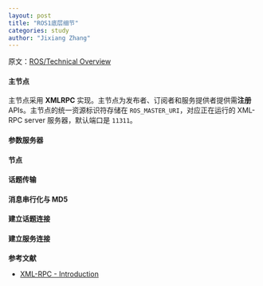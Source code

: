 ```yaml
---
layout: post
title: "ROS1底层细节"
categories: study
author: "Jixiang Zhang"
---
```


原文：[ROS/Technical Overview](http://wiki.ros.org/ROS/Technical%20Overview)

#### 主节点

主节点采用 **XMLRPC** 实现。主节点为发布者、订阅者和服务提供者提供需**注册** APIs。主节点的统一资源标识符存储在 `ROS_MASTER_URI`，对应正在运行的 XML-RPC server 服务器，默认端口是 `11311`。

#### 参数服务器

#### 节点

#### 话题传输

#### 消息串行化与 MD5

#### 建立话题连接

#### 建立服务连接

**参考文献**

- [XML-RPC - Introduction](https://www.tutorialspoint.com/xml-rpc/xml_rpc_intro.htm)